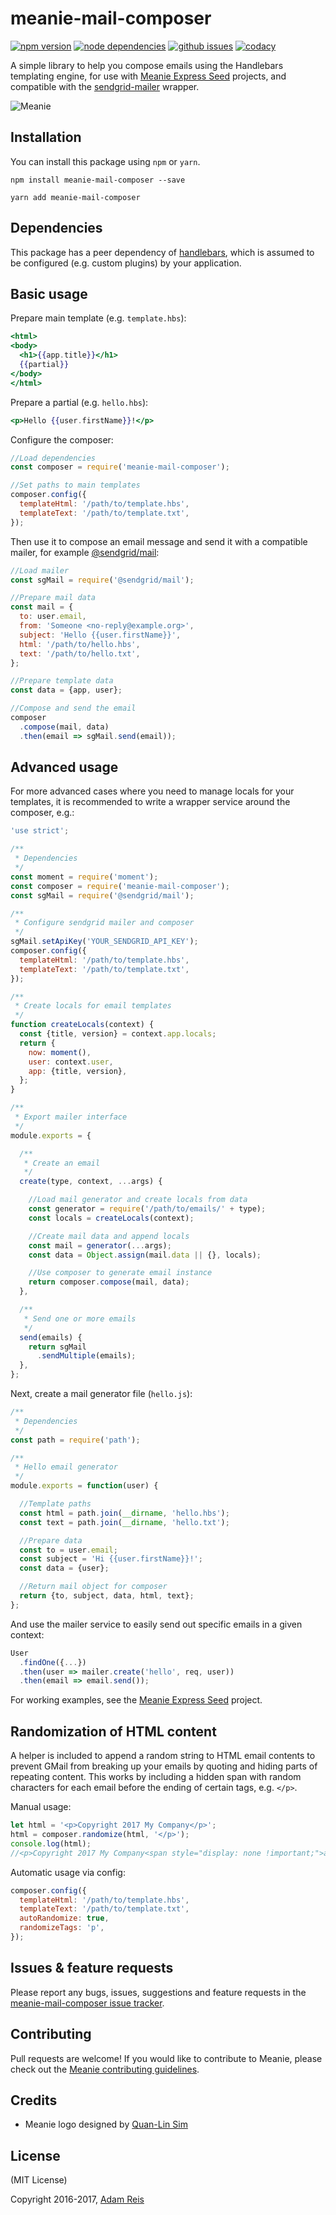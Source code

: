 # meanie-mail-composer

[![npm version](https://img.shields.io/npm/v/meanie-mail-composer.svg)](https://www.npmjs.com/package/meanie-mail-composer)
[![node dependencies](https://david-dm.org/meanie/mail-composer.svg)](https://david-dm.org/meanie/mail-composer)
[![github issues](https://img.shields.io/github/issues/meanie/mail-composer.svg)](https://github.com/meanie/mail-composer/issues)
[![codacy](https://img.shields.io/codacy/c0decdb116194cc9b1e7c1d53b6a8b3d.svg)](https://www.codacy.com/app/meanie/mail-composer)

A simple library to help you compose emails using the Handlebars templating engine, for use with [Meanie Express Seed](https://github.com/meanie/express-seed) projects, and compatible with the [sendgrid-mailer](https://www.npmjs.com/package/sendgrid-mailer) wrapper.

![Meanie](https://raw.githubusercontent.com/meanie/meanie/master/meanie-logo-full.png)

## Installation

You can install this package using `npm` or `yarn`.

```shell
npm install meanie-mail-composer --save
```

```shell
yarn add meanie-mail-composer
```

## Dependencies

This package has a peer dependency of [handlebars](https://www.npmjs.com/package/handlebars), which is assumed to be configured (e.g. custom plugins) by your application.

## Basic usage

Prepare main template (e.g. `template.hbs`):

```hbs
<html>
<body>
  <h1>{{app.title}}</h1>
  {{partial}}
</body>
</html>
```

Prepare a partial (e.g. `hello.hbs`):

```hbs
<p>Hello {{user.firstName}}!</p>
```

Configure the composer:

```js
//Load dependencies
const composer = require('meanie-mail-composer');

//Set paths to main templates
composer.config({
  templateHtml: '/path/to/template.hbs',
  templateText: '/path/to/template.txt',
});
```

Then use it to compose an email message and send it with a compatible mailer, for example [@sendgrid/mail](https://www.npmjs.com/package/@sendgrid/mail):

```js
//Load mailer
const sgMail = require('@sendgrid/mail');

//Prepare mail data
const mail = {
  to: user.email,
  from: 'Someone <no-reply@example.org>',
  subject: 'Hello {{user.firstName}}',
  html: '/path/to/hello.hbs',
  text: '/path/to/hello.txt',
};

//Prepare template data
const data = {app, user};

//Compose and send the email
composer
  .compose(mail, data)
  .then(email => sgMail.send(email));
```

## Advanced usage
For more advanced cases where you need to manage locals for your templates, it is recommended to write a wrapper service around the composer, e.g.:

```js
'use strict';

/**
 * Dependencies
 */
const moment = require('moment');
const composer = require('meanie-mail-composer');
const sgMail = require('@sendgrid/mail');

/**
 * Configure sendgrid mailer and composer
 */
sgMail.setApiKey('YOUR_SENDGRID_API_KEY');
composer.config({
  templateHtml: '/path/to/template.hbs',
  templateText: '/path/to/template.txt',
});

/**
 * Create locals for email templates
 */
function createLocals(context) {
  const {title, version} = context.app.locals;
  return {
    now: moment(),
    user: context.user,
    app: {title, version},
  };
}

/**
 * Export mailer interface
 */
module.exports = {

  /**
   * Create an email
   */
  create(type, context, ...args) {

    //Load mail generator and create locals from data
    const generator = require('/path/to/emails/' + type);
    const locals = createLocals(context);

    //Create mail data and append locals
    const mail = generator(...args);
    const data = Object.assign(mail.data || {}, locals);

    //Use composer to generate email instance
    return composer.compose(mail, data);
  },

  /**
   * Send one or more emails
   */
  send(emails) {
    return sgMail
      .sendMultiple(emails);
  },
};
```

Next, create a mail generator file (`hello.js`):

```js
/**
 * Dependencies
 */
const path = require('path');

/**
 * Hello email generator
 */
module.exports = function(user) {

  //Template paths
  const html = path.join(__dirname, 'hello.hbs');
  const text = path.join(__dirname, 'hello.txt');

  //Prepare data
  const to = user.email;
  const subject = 'Hi {{user.firstName}}!';
  const data = {user};

  //Return mail object for composer
  return {to, subject, data, html, text};
};
```

And use the mailer service to easily send out specific emails in a given context:

```js
User
  .findOne({...})
  .then(user => mailer.create('hello', req, user))
  .then(email => email.send());
```

For working examples, see the [Meanie Express Seed](https://github.com/meanie/express-seed) project.

## Randomization of HTML content
A helper is included to append a random string to HTML email contents to prevent GMail
from breaking up your emails by quoting and hiding parts of repeating content. This works
by including a hidden span with random characters for each email before the ending of certain tags, e.g. `</p>`.

Manual usage:

```js
let html = '<p>Copyright 2017 My Company</p>';
html = composer.randomize(html, '</p>');
console.log(html);
//<p>Copyright 2017 My Company<span style="display: none !important;">ab4f2</span></p>
```

Automatic usage via config:

```js
composer.config({
  templateHtml: '/path/to/template.hbs',
  templateText: '/path/to/template.txt',
  autoRandomize: true,
  randomizeTags: 'p',
});
```

## Issues & feature requests

Please report any bugs, issues, suggestions and feature requests in the [meanie-mail-composer issue tracker](https://github.com/meanie/mail-composer/issues).

## Contributing

Pull requests are welcome! If you would like to contribute to Meanie, please check out the [Meanie contributing guidelines](https://github.com/meanie/meanie/blob/master/CONTRIBUTING.md).

## Credits

* Meanie logo designed by [Quan-Lin Sim](mailto:quan.lin.sim+meanie@gmail.com)

## License
(MIT License)

Copyright 2016-2017, [Adam Reis](http://adam.reis.nz)

